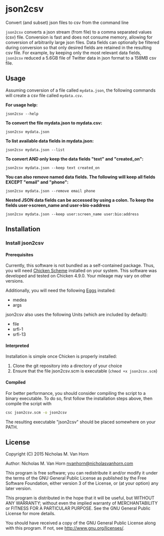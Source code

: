 # json2csv
Convert (and subset) json files to csv from the command line

`json2csv` converts a json stream (from file) to a comma separated values (csv) file. Conversion is fast and does not consume memory, allowing for conversion of arbitrarily large json files. Data fields can optionally be filtered during conversion so that only desired fields are retained in the resulting csv file. For example, by keeping only the most relevant data fields, `json2csv` reduced a 5.6GB file of Twitter data in json format to a 158MB csv file.

## Usage

Assuming conversion of a file called `mydata.json`, the following commands will create a csv file called `mydata.csv`.

**For usage help:**

    json2csv --help

**To convert the file mydata.json to mydata.csv:**

    json2csv mydata.json

**To list available data fields in mydata.json:**

    json2csv mydata.json --list

**To convert AND only keep the data fields "text" and "created_on":**

    json2csv mydata.json --keep text created_on

**You can also remove named data fields. The following will keep all fields EXCEPT "email" and "phone":**

    json2csv mydata.json --remove email phone

**Nested JSON data fields can be accessed by using a colon. To keep the fields user->screen_name and user->bio->address**

    json2csv mydata.json --keep user:screen_name user:bio:address

## Installation

### Install json2csv

#### Prerequisites
Currently, this software is not bundled as a self-contained package. Thus, you will need [Chicken Scheme](http://www.call-cc.org/) installed on your system. This software was developed and tested on Chicken 4.9.0. Your mileage may vary on other versions. 

Additionally, you will need the following [Eggs](http://wiki.call-cc.org/eggs) installed:
* medea
* args

json2csv also uses the following Units (which are included by default):
* file
* srfi-1
* srfi-13

#### Interpreted
Installation is simple once Chicken is properly installed:

1. Clone the git repository into a directory of your choice
2. Ensure that the file json2csv.scm is executable (`chmod +x json2csv.scm`)

#### Compiled
For better performance, you should consider compiling the script to a binary executable. To do so, first follow the installation steps above, then compile the script with

```sh
csc json2csv.scm -o json2csv
```

The resulting executable "json2csv" should be placed somewhere on your PATH.

## License

Copyright (C) 2015 Nicholas M. Van Horn

Author: Nicholas M. Van Horn <nvanhorn@nicholasvanhorn.com>

This program is free software; you can redistribute it and/or modify
it under the terms of the GNU General Public License as published by
the Free Software Foundation, either version 3 of the License, or
(at your option) any later version.

This program is distributed in the hope that it will be useful,
but WITHOUT ANY WARRANTY; without even the implied warranty of
MERCHANTABILITY or FITNESS FOR A PARTICULAR PURPOSE.  See the
GNU General Public License for more details.

You should have received a copy of the GNU General Public License
along with this program.  If not, see <http://www.gnu.org/licenses/>.
